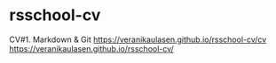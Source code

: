 # rsschool-cv
CV#1. Markdown &amp; Git
https://veranikaulasen.github.io/rsschool-cv/cv
https://veranikaulasen.github.io/rsschool-cv/
